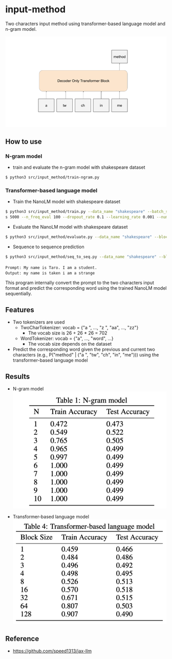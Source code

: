 # input-method
Two characters input method using transformer-based language model and n-gram model.

![two_char_input_method](./figure/two_char_lm.png)


## How to use


### N-gram model

- train and evaluate the n-gram model with shakespeare dataset
```bash
$ python3 src/input_method/train-ngram.py
```

### Transformer-based language model
- Train the NanoLM model with shakespeare dataset
```bash
$ python3 src/input_method/train.py --data_name "shakespeare" --batch_size 128 --n_iteration
s 5000 --n_freq_eval 100 --dropout_rate 0.1 --learning_rate 0.001 --num_layers 8 --embed_size 256  --head_size 32 --num_heads 8 --block_size 4
```

- Evaluate the NanoLM model with shakespeare dataset
```bash
$ python3 src/input_method/evaluate.py --data_name "shakespeare" --block_size 4
```

- Sequence to sequence prediction
```bash
$ python3 src/input_method/seq_to_seq.py --data_name "shakespeare" --block_size 16 --input "My name is Taro. I am a student."

Prompt: My name is Taro. I am a student.
Output: my name is taken i am a strange
```
This program internally convert the prompt to the two characters input format and predict the corresponding word using the trained NanoLM model sequentially.




## Features
- Two tokenizers are used
  - TwoCharTokenizer: vocab = {"a ", ..., "z ", "aa", ..., "zz"}
      - The vocab size is 26 + 26 * 26 = 702
  - WordTokenizer: vocab = {"a", ..., "word", ...}
    - The vocab size depends on the dataset
- Predict the corresponding word given the previous and current two characters (e.g., P("method" | ("a ", "tw", "ch", "in", "me"))) using the transformer-based language model

## Results

- N-gram model
![n-gram](./figure/n-gram.png)

- Transformer-based language model
![transformer](./figure/transformer-based.png)




## Reference
- https://github.com/speed1313/jax-llm